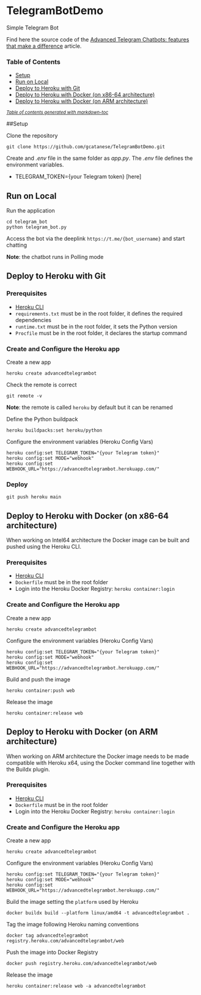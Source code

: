 # TelegramBotDemo
Simple Telegram Bot

Find here the source code of the [Advanced Telegram Chatbots: features that make a difference](https://towardsdatascience.com/bring-your-telegram-chatbot-to-the-next-level-c771ec7d31e4) 
article.

### Table of Contents 
  * [Setup](#setup)
  * [Run on Local](#run-on-local)
  * [Deploy to Heroku with Git](#deploy-to-heroku-with-git)
  * [Deploy to Heroku with Docker (on x86-64 architecture)](#deploy-to-heroku-with-docker--on-x86-64-architecture-)
  * [Deploy to Heroku with Docker (on ARM architecture)](#deploy-to-heroku-with-docker--on-arm-architecture-)

<small><i><a href='http://ecotrust-canada.github.io/markdown-toc/'>Table of contents generated with markdown-toc</a></i></small>


##Setup

Clone the repository

```
git clone https://github.com/gcatanese/TelegramBotDemo.git
```

Create and *.env* file in the same folder as *app.py*. The *.env* file defines the environment variables.  

* TELEGRAM_TOKEN={your Telegram token} [here]


## Run on Local
Run the application
```
cd telegram_bot
python telegram_bot.py
```
Access the bot via the deeplink `https://t.me/{bot_username}` and start chatting

**Note**: the chatbot runs in Polling mode

## Deploy to Heroku with Git

### Prerequisites
* [Heroku CLI](https://devcenter.heroku.com/articles/heroku-cli)
* `requirements.txt` must be in the root folder, it defines the required dependencies
* `runtime.txt` must be in the root folder, it sets the Python version
* `Procfile` must be in the root folder, it declares the startup command

### Create and Configure the Heroku app

Create a new app 
 
```
heroku create advancedtelegrambot
```

Check the remote is correct
```
git remote -v
```
**Note**: the remote is called `heroku` by default but it can be renamed

Define the Python buildpack
```
heroku buildpacks:set heroku/python
```
Configure the environment variables (Heroku Config Vars)
```
heroku config:set TELEGRAM_TOKEN="{your Telegram token}"
heroku config:set MODE="webhook"
heroku config:set WEBHOOK_URL="https://advancedtelegrambot.herokuapp.com/"
```
### Deploy
```
git push heroku main
```

## Deploy to Heroku with Docker (on x86-64 architecture)

When working on Intel64 architecture the Docker image can be built and pushed using the Heroku CLI.

### Prerequisites
* [Heroku CLI](https://devcenter.heroku.com/articles/heroku-cli)
* `Dockerfile` must be in the root folder
* Login into the Heroku Docker Registry: `heroku container:login`

### Create and Configure the Heroku app

Create a new app 
 
```
heroku create advancedtelegrambot
```

Configure the environment variables (Heroku Config Vars)
```
heroku config:set TELEGRAM_TOKEN="{your Telegram token}"
heroku config:set MODE="webhook"
heroku config:set WEBHOOK_URL="https://advancedtelegrambot.herokuapp.com/"
```
Build and push the image
```
heroku container:push web
```
Release the image
```
heroku container:release web
```

## Deploy to Heroku with Docker (on ARM architecture)

When working on ARM architecture the Docker image needs to be made compatible with Heroku x64, using the Docker 
command line together with the Buildx plugin.

### Prerequisites
* [Heroku CLI](https://devcenter.heroku.com/articles/heroku-cli)
* `Dockerfile` must be in the root folder
* Login into the Heroku Docker Registry: `heroku container:login`

### Create and Configure the Heroku app

Create a new app 
 
```
heroku create advancedtelegrambot
```

Configure the environment variables (Heroku Config Vars)
```
heroku config:set TELEGRAM_TOKEN="{your Telegram token}"
heroku config:set MODE="webhook"
heroku config:set WEBHOOK_URL="https://advancedtelegrambot.herokuapp.com/"
```
Build the image setting the `platform` used by Heroku
```
docker buildx build --platform linux/amd64 -t advancedtelegrambot .
```
Tag the image following Heroku naming conventions
```
docker tag advancedtelegrambot registry.heroku.com/advancedtelegrambot/web
```
Push the image into Docker Registry
```
docker push registry.heroku.com/advancedtelegrambot/web
```
Release the image
```
heroku container:release web -a advancedtelegrambot
```


